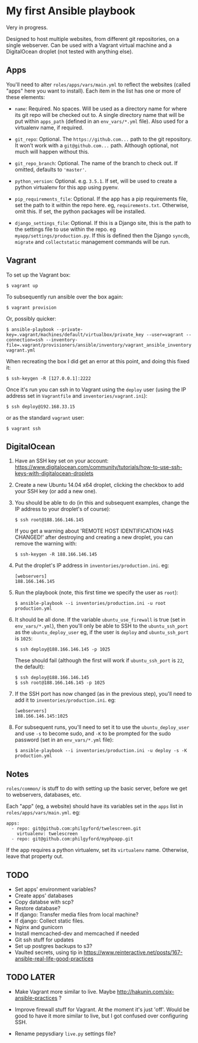 # My first Ansible playbook

Very in progress.

Designed to host multiple websites, from different git repositories, on a single webserver. Can be used with a Vagrant virtual machine and a DigitalOcean droplet (not tested with anything else).


## Apps

You'll need to alter `roles/apps/vars/main.yml` to reflect the websites (called "apps" here you want to install). Each item in the list has one or more of these elements:

* `name`: Required. No spaces. Will be used as a directory name for where its git repo will be checked out to. A single directory name that will be put within `apps_path` (defined in an `env_vars/*.yml` file). Also used for a virtualenv name, if required.

* `git_repo`: Optional. The `https://github.com...` path to the git repository. It won't work with a `git@github.com...` path. Although optional, not much will happen without this.

* `git_repo_branch`: Optional. The name of the branch to check out. If omitted, defaults to `'master'`.

* `python_version`: Optional. e.g. `3.5.1`. If set, will be used to create a python virtualenv for this app using pyenv.

* `pip_requirements_file`: Optional. If the app has a pip requirements file, set the path to it within the repo here. eg, `requirements.txt`. Otherwise, omit this. If set, the python packages will be installed.

* `django_settings_file`: Optional. If this is a Django site, this is the path to the settings file to use within the repo. eg `myapp/settings/production.py`. If this is defined then the Django `syncdb`, `migrate` and `collectstatic` management commands will be run.


## Vagrant

To set up the Vagrant box:

	$ vagrant up

To subsequently run ansible over the box again:

	$ vagrant provision

Or, possibly quicker:

	$ ansible-playbook --private-key=.vagrant/machines/default/virtualbox/private_key --user=vagrant --connection=ssh --inventory-file=.vagrant/provisioners/ansible/inventory/vagrant_ansible_inventory vagrant.yml

When recreating the box I did get an error at this point, and doing this fixed it:

	$ ssh-keygen -R [127.0.0.1]:2222

Once it's run you can ssh in to Vagrant using the `deploy` user (using the IP address set in `Vagrantfile` and `inventories/vagrant.ini`):

	$ ssh deploy@192.168.33.15

or as the standard `vagrant` user:

	$ vagrant ssh


## DigitalOcean

1. Have an SSH key set on your account: https://www.digitalocean.com/community/tutorials/how-to-use-ssh-keys-with-digitalocean-droplets

2. Create a new Ubuntu 14.04 x64 droplet, clicking the checkbox to add your SSH key (or add a new one).

3. You should be able to do (in this and subsequent examples, change the IP address to your droplet's of course):

	```
	$ ssh root@188.166.146.145
	```

	If you get a warning about 'REMOTE HOST IDENTIFICATION HAS CHANGED!' after destroying and creating a new droplet, you can remove the warning with:

	```
	$ ssh-keygen -R 188.166.146.145
	```

4. Put the droplet's IP address in `inventories/production.ini`. eg:

	```
	[webservers]
	188.166.146.145
	```

5. Run the playbook (note, this first time we specify the user as `root`):

	```
	$ ansible-playbook --i inventories/production.ini -u root production.yml
	```

6. It should be all done. If the variable `ubuntu_use_firewall` is true (set in `env_vars/*.yml`), then you'll only be able to SSH to the `ubuntu_ssh_port` as the `ubuntu_deploy_user` eg, if the user is `deploy` and `ubuntu_ssh_port` is `1025`:

	```
	$ ssh deploy@188.166.146.145 -p 1025
	```

	These should fail (although the first will work if `ubuntu_ssh_port` is `22`, the default):

	```
	$ ssh deploy@188.166.146.145
	$ ssh root@188.166.146.145 -p 1025
	```

7. If the SSH port has now changed (as in the previous step), you'll need to add it to `inventories/production.ini`. eg:

	```
	[webservers]
	188.166.146.145:1025
	```

8. For subsequent runs, you'll need to set it to use the `ubuntu_deploy_user` and use `-s` to become sudo, and `-K` to be prompted for the sudo password (set in an `env_vars/*.yml` file):

	```
	$ ansible-playbook --i inventories/production.ini -u deploy -s -K production.yml
	```


## Notes

`roles/common/` is stuff to do with setting up the basic server, before we
get to webservers, databases, etc.

Each "app" (eg, a website) should have its variables set in the `apps` list in `roles/apps/vars/main.yml`. eg:

	apps:
	  - repo: git@github.com:philgyford/twelescreen.git
	    virtualenv: twelescreen
	  - repo: git@github.com:philgyford/myphpapp.git

If the app requires a python virtualenv, set its `virtualenv` name. Otherwise, leave that property out.

## TODO

* Set apps' environment variables?
* Create apps' databases
* Copy databse with scp?
* Restore database?
* If django: Transfer media files from local machine?
* If django: Collect static files.
* Nginx and gunicorn
* Install memcached-dev and memcached if needed
* Git ssh stuff for updates
* Set up postgres backups to s3?
* Vaulted secrets, using tip in https://www.reinteractive.net/posts/167-ansible-real-life-good-practices


## TODO LATER

* Make Vagrant more similar to live. Maybe http://hakunin.com/six-ansible-practices ?

* Improve firewall stuff for Vagrant. At the moment it's just 'off'. Would be good to have it more similar to live, but I got confused over configuring SSH.

* Rename pepysdiary `live.py` settings file?
